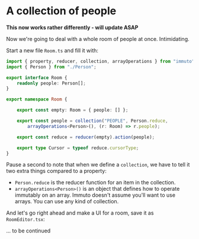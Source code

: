 # A collection of people

**This now works rather differently - will update ASAP**

Now we're going to deal with a whole room of people at once. Intimidating.

Start a new file `Room.ts` and fill it with:

```ts
import { property, reducer, collection, arrayOperations } from "immuto";
import { Person } from "./Person";

export interface Room {
    readonly people: Person[];
}

export namespace Room {

    export const empty: Room = { people: [] };

    export const people = collection("PEOPLE", Person.reduce,
        arrayOperations<Person>(), (r: Room) => r.people);

    export const reduce = reducer(empty).action(people);

    export type Cursor = typeof reduce.cursorType;
}
```

Pause a second to note that when we define a `collection`, we have to tell it two extra things compared to a property:

* `Person.reduce` is the reducer function for an item in the collection.
* `arrayOperations<Person>()` is an object that defines how to operate immutably on an array. Immuto doesn't assume you'll want to use arrays. You can use any kind of collection.

And let's go right ahead and make a UI for a room, save it as `RoomEditor.tsx`:

... to be continued
